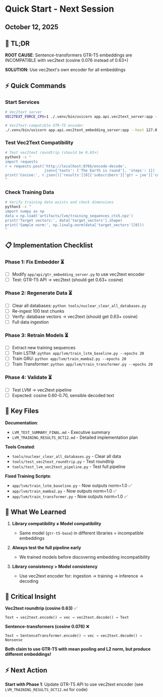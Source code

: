 # Quick Start - Next Session
## October 12, 2025

## 🎯 TL;DR

**ROOT CAUSE**: Sentence-transformers GTR-T5 embeddings are INCOMPATIBLE with vec2text (cosine 0.076 instead of 0.63+)

**SOLUTION**: Use vec2text's own encoder for all embeddings

## ⚡ Quick Commands

### Start Services
```bash
# Vec2text server
VEC2TEXT_FORCE_CPU=1 ./.venv/bin/uvicorn app.api.vec2text_server:app --host 127.0.0.1 --port 8766 &

# Vec2Text-compatible GTR-T5 encoder
./.venv/bin/uvicorn app.api.vec2text_embedding_server:app --host 127.0.0.1 --port 8767 &
```

### Test Vec2Text Compatibility
```bash
# Test vec2text roundtrip (should be 0.63+)
python3 -c "
import requests
r = requests.post('http://localhost:8766/encode-decode', 
                  json={'texts': ['The Earth is round'], 'steps': 1})
print('Cosine:', r.json()['results'][0]['subscribers']['gtr → jxe']['cosine'])
"
```

### Check Training Data
```bash
# Verify training data exists and check dimensions
python3 -c "
import numpy as np
data = np.load('artifacts/lvm/training_sequences_ctx5.npz')
print('Target vectors:', data['target_vectors'].shape)
print('Sample norm:', np.linalg.norm(data['target_vectors'][0]))
"
```

## 📋 Implementation Checklist

### Phase 1: Fix Embedder ⏳
- [ ] Modify `app/api/gtr_embedding_server.py` to use vec2text encoder
- [ ] Test: GTR-T5 API → vec2text (should get 0.63+ cosine)

### Phase 2: Regenerate Data ⏳  
- [ ] Clear all databases: `python tools/nuclear_clear_all_databases.py`
- [ ] Re-ingest 100 test chunks
- [ ] Verify: database vectors → vec2text (should get 0.63+ cosine)
- [ ] Full data ingestion

### Phase 3: Retrain Models ⏳
- [ ] Extract new training sequences
- [ ] Train LSTM: `python app/lvm/train_lstm_baseline.py --epochs 20`
- [ ] Train GRU: `python app/lvm/train_mamba2.py --epochs 20`
- [ ] Train Transformer: `python app/lvm/train_transformer.py --epochs 20`

### Phase 4: Validate ⏳
- [ ] Test LVM → vec2text pipeline
- [ ] Expected: cosine 0.60-0.70, sensible decoded text

## 📁 Key Files

**Documentation**:
- `LVM_TEST_SUMMARY_FINAL.md` - Executive summary
- `LVM_TRAINING_RESULTS_OCT12.md` - Detailed implementation plan

**Tools Created**:
- `tools/nuclear_clear_all_databases.py` - Clear all data
- `tools/test_vec2text_roundtrip.py` - Test roundtrip
- `tools/test_lvm_vec2text_pipeline.py` - Test full pipeline

**Fixed Training Scripts**:
- `app/lvm/train_lstm_baseline.py` - Now outputs norm=1.0 ✅
- `app/lvm/train_mamba2.py` - Now outputs norm=1.0 ✅  
- `app/lvm/train_transformer.py` - Now outputs norm=1.0 ✅

## 🔬 What We Learned

1. **Library compatibility ≠ Model compatibility**
   - Same model (`gtr-t5-base`) in different libraries = incompatible embeddings
   
2. **Always test the full pipeline early**
   - We trained models before discovering embedding incompatibility
   
3. **Library consistency > Model consistency**
   - Use vec2text encoder for: ingestion → training → inference → decoding

## 🚨 Critical Insight

**Vec2text roundtrip (cosine 0.63)** ✅
```
Text → vec2text.encode() → vec → vec2text.decode() → Text
```

**Sentence-transformers (cosine 0.076)** ❌
```
Text → SentenceTransformer.encode() → vec → vec2text.decode() → Nonsense
```

**Both claim to use GTR-T5 with mean pooling and L2 norm, but produce different embeddings!**

## ⚡ Next Action

**Start with Phase 1**: Update GTR-T5 API to use vec2text encoder (see `LVM_TRAINING_RESULTS_OCT12.md` for code)
